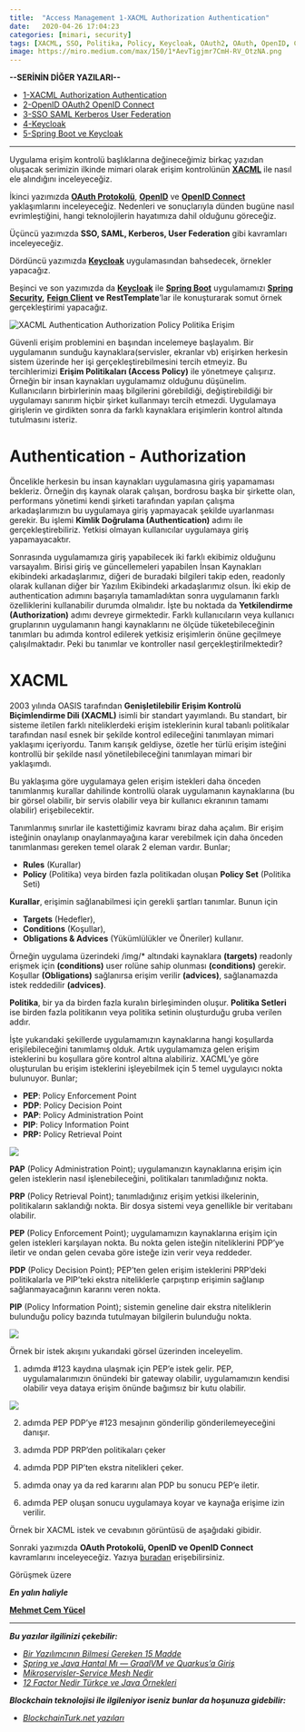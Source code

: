 ```yaml
---
title:  "Access Management 1-XACML Authorization Authentication"
date:   2020-04-26 17:04:23
categories: [mimari, security]
tags: [XACML, SSO, Politika, Policy, Keycloak, OAuth2, OAuth, OpenID, Connect, Protokol, authentication, Authorization, Erişim, Spring, Security, Mehmet Cem Yücel, Mehmet, Cem, Yücel, nedir, örnek, türkçe, Nasıl yapılır, nedir, Örnek]
image: https://miro.medium.com/max/150/1*AevTigjmr7CmH-RV_OtzNA.png
---
```


**--SERİNİN DİĞER YAZILARI--**

 - [1-XACML Authorization Authentication](https://www.mehmetcemyucel.com/2020/Access-Management-1-XACML-Authorization-Authentication/)
 - [2-OpenID OAuth2 OpenID Connect](https://www.mehmetcemyucel.com/2020/Access-Management-2-OpenID-OAuth2-OpenID-Connect/)
 - [3-SSO SAML Kerberos User Federation](https://www.mehmetcemyucel.com/2020/Access-Management-3-SSO-SAML-Kerberos-User-Federation/)
 - [4-Keycloak](https://www.mehmetcemyucel.com/2020/Access-Management-4-Keycloak/)
 - [5-Spring Boot ve Keycloak](https://www.mehmetcemyucel.com/2020/Access-Management-5-Spring-RestTemplate-Feign-Keycloak/)

---

Uygulama erişim kontrolü başlıklarına değineceğimiz birkaç yazıdan oluşacak serimizin ilkinde mimari olarak erişim kontrolünün [**XACML**](http://docs.oasis-open.org/xacml/3.0/xacml-3.0-core-spec-os-en.html)  ile nasıl ele alındığını inceleyeceğiz.

İkinci yazımızda [**OAuth Protokolü**](https://oauth.net/), [**OpenID**](https://openid.net/) ve [**OpenID Connect**](https://openid.net/connect/) yaklaşımlarını inceleyeceğiz. Nedenleri ve sonuçlarıyla dünden bugüne nasıl evrimleştiğini, hangi teknolojilerin hayatımıza dahil olduğunu göreceğiz.

Üçüncü yazımızda **SSO, SAML, Kerberos, User Federation** gibi kavramları inceleyeceğiz.

Dördüncü yazımızda [**Keycloak**](https://www.keycloak.org/)  uygulamasından bahsedecek, örnekler yapacağız.

Beşinci ve son yazımızda da [**Keycloak**](https://www.keycloak.org/) ile [**Spring Boot**](https://spring.io/projects/spring-boot) uygulamamızı [**Spring Security**](https://spring.io/projects/spring-security)**,** [**Feign Client**](https://spring.io/projects/spring-cloud-openfeign) **ve RestTemplate**’lar ile konuşturarak somut örnek gerçekleştirimi yapacağız.



![XACML Authentication Authorization Policy Politika Erişim](https://miro.medium.com/max/696/1*AevTigjmr7CmH-RV_OtzNA.png)

Güvenli erişim problemini en başından incelemeye başlayalım. Bir uygulamanın sunduğu kaynaklara(servisler, ekranlar vb) erişirken herkesin sistem üzerinde her işi gerçekleştirebilmesini tercih etmeyiz. Bu tercihlerimizi **Erişim Politikaları (Access Policy)** ile yönetmeye çalışırız. Örneğin bir insan kaynakları uygulamamız olduğunu düşünelim. Kullanıcıların birbirlerinin maaş bilgilerini görebildiği, değiştirebildiği bir uygulamayı sanırım hiçbir şirket kullanmayı tercih etmezdi. Uygulamaya girişlerin ve girdikten sonra da farklı kaynaklara erişimlerin kontrol altında tutulmasını isteriz.

# Authentication - Authorization

Öncelikle herkesin bu insan kaynakları uygulamasına giriş yapamaması bekleriz. Örneğin dış kaynak olarak çalışan, bordrosu başka bir şirkette olan, performans yönetimi kendi şirketi tarafından yapılan çalışma arkadaşlarımızın bu uygulamaya giriş yapmayacak şekilde uyarlanması gerekir. Bu işlemi **Kimlik Doğrulama (Authentication)** adımı ile gerçekleştirebiliriz. Yetkisi olmayan kullanıcılar uygulamaya giriş yapamayacaktır.

Sonrasında uygulamamıza giriş yapabilecek iki farklı ekibimiz olduğunu varsayalım. Birisi giriş ve güncellemeleri yapabilen İnsan Kaynakları ekibindeki arkadaşlarımız, diğeri de buradaki bilgileri takip eden, readonly olarak kullanan diğer bir Yazılım Ekibindeki arkadaşlarımız olsun. İki ekip de authentication adımını başarıyla tamamladıktan sonra uygulamanın farklı özelliklerini kullanabilir durumda olmalıdır. İşte bu noktada da **Yetkilendirme (Authorization)** adımı devreye girmektedir. Farklı kullanıcıların veya kullanıcı gruplarının uygulamanın hangi kaynaklarını ne ölçüde tüketebileceğinin tanımları bu adımda kontrol edilerek yetkisiz erişimlerin önüne geçilmeye çalışılmaktadır. Peki bu tanımlar ve kontroller nasıl gerçekleştirilmektedir?

# XACML

2003 yılında OASIS tarafından **Genişletilebilir Erişim Kontrolü Biçimlendirme Dili (XACML)** isimli bir standart yayımlandı. Bu standart, bir sisteme iletilen farklı niteliklerdeki erişim isteklerinin kural tabanlı politikalar tarafından nasıl esnek bir şekilde kontrol edileceğini tanımlayan mimari yaklaşımı içeriyordu. Tanım karışık geldiyse, özetle her türlü erişim isteğini kontrollü bir şekilde nasıl yönetilebileceğini tanımlayan mimari bir yaklaşımdı.

Bu yaklaşıma göre uygulamaya gelen erişim istekleri daha önceden tanımlanmış kurallar dahilinde kontrollü olarak uygulamanın kaynaklarına (bu bir görsel olabilir, bir servis olabilir veya bir kullanıcı ekranının tamamı olabilir) erişebilecektir.

Tanımlanmış sınırlar ile kastettiğimiz kavramı biraz daha açalım. Bir erişim isteğinin onaylanıp onaylanmayağına karar verebilmek için daha önceden tanımlanması gereken temel olarak 2 eleman vardır. Bunlar;

-   **Rules** (Kurallar)
-   **Policy** (Politika) veya birden fazla politikadan oluşan **Policy Set** (Politika Seti)

**Kurallar**, erişimin sağlanabilmesi için gerekli şartları tanımlar. Bunun için

-   **Targets** (Hedefler),
-   **Conditions** (Koşullar),
-   **Obligations & Advices** (Yükümlülükler ve Öneriler) kullanır.

Örneğin uygulama üzerindeki /img/* altındaki kaynaklara **(targets)** readonly erişmek için **(conditions)** user rolüne sahip olunması **(conditions)** gerekir. Koşullar **(Obligations)** sağlanırsa erişim verilir **(advices)**, sağlanamazda istek reddedilir **(advices)**.

**Politika**, bir ya da birden fazla kuralın birleşiminden oluşur. **Politika Setleri** ise birden fazla politikanın veya politika setinin oluşturduğu gruba verilen addır.

İşte yukarıdaki şekillerde uygulamamızın kaynaklarına hangi koşullarda erişilebileceğini tanımlamış olduk. Artık uygulamamıza gelen erişim isteklerini bu koşullara göre kontrol altına alabiliriz. XACML’ye göre oluşturulan bu erişim isteklerini işleyebilmek için 5 temel uygulayıcı nokta bulunuyor. Bunlar;

 - **PEP**: Policy Enforcement Point
 - **PDP**: Policy Decision Point
 - **PAP**: Policy Administration Point
 - **PIP**: Policy Information Point
 - **PRP:** Policy Retrieval Point



![](https://miro.medium.com/max/1155/1*7uQjo-WaAeJ-pyVYBupHdQ.png)

**PAP** (Policy Administration Point); uygulamanızın kaynaklarına erişim için gelen isteklerin nasıl işlenebileceğini, politikaları tanımladığınız nokta.

**PRP** (Policy Retrieval Point); tanımladığınız erişim yetkisi ilkelerinin, politikaların saklandığı nokta. Bir dosya sistemi veya genellikle bir veritabanı olabilir.

**PEP** (Policy Enforcement Point); uygulamamızın kaynaklarına erişim için gelen istekleri karşılayan nokta. Bu nokta gelen isteğin niteliklerini PDP’ye iletir ve ondan gelen cevaba göre isteğe izin verir veya reddeder.

**PDP** (Policy Decision Point); PEP’ten gelen erişim isteklerini PRP’deki politikalarla ve PIP’teki ekstra niteliklerle çarpıştırıp erişimin sağlanıp sağlanmayacağının kararını veren nokta.

**PIP** (Policy Information Point); sistemin geneline dair ekstra niteliklerin bulunduğu policy bazında tutulmayan bilgilerin bulunduğu nokta.


![](https://miro.medium.com/max/1690/0*I7Y-E74GSBmPQXMS.png)

Örnek bir istek akışını yukarıdaki görsel üzerinden inceleyelim.

 1. adımda #123 kaydına ulaşmak için PEP’e istek gelir. PEP,
    uygulamalarımızın önündeki bir gateway olabilir, uygulamamızın
    kendisi olabilir veya dataya erişim önünde bağımsız bir kutu
    olabilir.

![](https://miro.medium.com/max/664/1*OMsLkndb7h-Ts6q8ZvfpYw.png)

2. adımda PEP PDP’ye #123 mesajının gönderilip gönderilemeyeceğini danışır.

3. adımda PDP PRP’den politikaları çeker

4. adımda PDP PIP’ten ekstra nitelikleri çeker.

5. adımda onay ya da red kararını alan PDP bu sonucu PEP’e iletir.

6. adımda PEP oluşan sonucu uygulamaya koyar ve kaynağa erişime izin verilir.

Örnek bir XACML istek ve cevabının görüntüsü de aşağıdaki gibidir.

<script src="https://gist.github.com/mehmetcemyucel/500ff775d5cc835e01a8979e0eea2923.js"></script>

<script src="https://gist.github.com/mehmetcemyucel/9c3a2ce90c5e111ec4f383514aef5fb5.js"></script>

Sonraki yazımızda **OAuth Protokolü, OpenID ve OpenID Connect** kavramlarını inceleyeceğiz. Yazıya [buradan](https://www.mehmetcemyucel.com/2020/Access-Management-2-OpenID-OAuth2-OpenID-Connect/) erişebilirsiniz.


Görüşmek üzere

***En yalın haliyle***

[**Mehmet Cem Yücel**](https://www.mehmetcemyucel.com)

---

**_Bu yazılar ilgilinizi çekebilir:_**

 - [_Bir Yazılımcının Bilmesi Gereken 15 Madde_](https://www.mehmetcemyucel.com/2019/bir-yazilimcinin-bilmesi-gereken-15-madde/)
 - [_Spring ve Java Hantal Mı — GraalVM ve Quarkus’a Giriş_](https://www.mehmetcemyucel.com/2019/Spring-ve-Java-Hantal-Mi-GraalVM-ve-Quarkus-Inceleme/)
 - [_Mikroservisler-Service Mesh Nedir_](https://www.mehmetcemyucel.com/2019/mikroservisler-service-mesh-nedir/)
 - [_12 Factor Nedir Türkçe ve Java Örnekleri_](https://www.mehmetcemyucel.com/2019/twelve-factor-nedir-turkce-ornek/)

**_Blockchain teknolojisi ile ilgileniyor iseniz bunlar da hoşunuza gidebilir:_**

 - [_BlockchainTurk.net yazıları_](https://www.mehmetcemyucel.com/categories/#blockchain)

